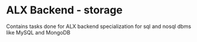 # ALX Backend - storage

Contains tasks done for ALX backend specialization for sql and nosql dbms like MySQL and MongoDB
